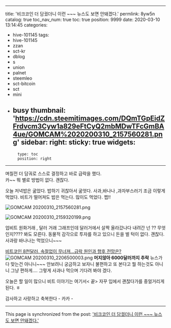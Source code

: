 
---
title: '비크코인 더 담궜더니 이런 ~~~  뉴스도 보면 안돼겠다.'
permlink: 8yw5n
catalog: true
toc_nav_num: true
toc: true
position: 9999
date: 2020-03-10 13:14:45
categories:
- hive-101145
tags:
- hive-101145
- zzan
- sct-kr
- dblog
- s
- union
- palnet
- steemleo
- sct-bitcoin
- sct
- mini
- busy
thumbnail: 'https://cdn.steemitimages.com/DQmTGpEidZFrdvcm3Cyw1a829eFtCyQ2mbMDwTFcGmBA4ue/GOMCAM%2020200310_2157560281.png'
sidebar:
    right:
        sticky: true
widgets:
    -
        type: toc
        position: right
---


며칠전 더 담궈로 스스로 결정하고 바로 급락을 했다.  
카~~ 뭐 별로 방법이 없다.  괜찮다.  

오늘 저녁밥은 굶었다.
밥하기 귀찮아서 굶엇다. 사과,바나나 ,과자부스러기 조금 이렇게 먹었다.
비트가 떨어져도 밥은 먹는다.  많이도 먹었다.  쩝!!  

![GOMCAM 20200310_2157560281.png](https://cdn.steemitimages.com/DQmTGpEidZFrdvcm3Cyw1a829eFtCyQ2mbMDwTFcGmBA4ue/GOMCAM%2020200310_2157560281.png)

![GOMCAM 20200310_2159320199.png](https://cdn.steemitimages.com/DQmUehPs2DE3eSGtJF6RsPD4EGfEzCxP98ZY3skM8iybCMB/GOMCAM%2020200310_2159320199.png)

업비트 원화거래 , 달러 거래 그래프인데  달러거에서 살짝 올라갔나다
내려간 넌 ?? 무엇인지???? 봐도 모른다. 
동물적 감각으로 투자를 하고 있으니
돈을 벌 턱이 없다.  괜찮다.  사과랑 바나나는 먹었으니~~~

[비트코인 8천달러, 속절없이 무너져…급락 원인과 향후 전망은?](http://coinreaders.com/6811)
![GOMCAM 20200310_2206500003.png](https://cdn.steemitimages.com/DQmbgWSzTruWtPoMRhJA3NQSN7jKaW5nrc7ANMrEoQgtSok/GOMCAM%2020200310_2206500003.png)
**머지않아 6000달러까지 추락** 뉴스가 다 맞는건 아니니~~~
안보려니 궁금하고 보자니 불편하고 또 본다고 뭘 하는것도 아니니
그냥 편하게....   그렇게 사과나 먹으며 기다려 봐야 겠다. 

오늘은 할 일이 많으니 비트 이야기는  여기서< 끝>
자꾸 입에서 괜찮다가를 중얼거리게 된다.  ㅎ

감사하고 사랑하고 축복한다 - 카카 -

- - -

This page is synchronized from the post: ['비크코인 더 담궜더니 이런 ~~~  뉴스도 보면 안돼겠다.'](https://steemit.com/@kibumh/8yw5n)
